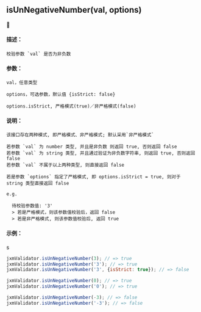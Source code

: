 
## isUnNegativeNumber(val, options)

#### 描述：

    校验参数 `val` 是否为非负数

#### 参数：

    val，任意类型

    options，可选参数，默认值 {isStrict: false}

    options.isStrict, 严格模式(true)／非严格模式(false)

#### 说明：

    该接口存在两种模式, 即严格模式、非严格模式; 默认采用`非严格模式`

    若参数 `val` 为 number 类型, 并且是非负数 则返回 true, 否则返回 false
    若参数 `val` 为 string 类型, 并且通过验证为非负数字符串, 则返回 true, 否则返回 false
    若参数 `val` 不属于以上两种类型, 则直接返回 false

    若是参数 `options` 指定了严格模式, 即 options.isStrict = true, 则对于 string 类型直接返回 false

    e.g.

      待校验参数值: '3'
      > 若是严格模式，则该参数值校验后，返回 false
      > 若是非严格模式, 则该参数值校验后, 返回 true

#### 示例：
s
```javascript
jxmValidator.isUnNegativeNumber(3); // => true
jxmValidator.isUnNegativeNumber('3'); // => true
jxmValidator.isUnNegativeNumber('3', {isStrict: true}); // => false

jxmValidator.isUnNegativeNumber(0); // => true
jxmValidator.isUnNegativeNumber('0'); // => true

jxmValidator.isUnNegativeNumber(-3); // => false
jxmValidator.isUnNegativeNumber('-3'); // => false
```
